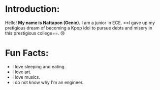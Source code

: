 # Introduction:

Hello! **My name is Nattapon (Genie).** I am a junior in ECE. ==I gave up my pretigious dream of becoming a Kpop idol to pursue debts and misery in this prestigious college==. 😢


# Fun Facts:
- I love sleeping and eating. 
- I love art.
- I love musics.
- I do not know why I'm an engineer.

